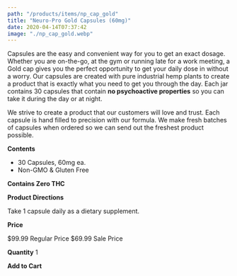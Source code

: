 ```yaml
---
path: "/products/items/np_cap_gold"
title: "Neuro-Pro Gold Capsules (60mg)"
date: 2020-04-14T07:37:42
image: "./np_cap_gold.webp"
---
```


Capsules are the easy and convenient way for you to get an exact dosage. Whether you are on-the-go, at the gym or running late for a work meeting, a Gold cap gives you the perfect opportunity to get your daily dose in without a worry. Our capsules are created with pure industrial hemp plants to create a product that is exactly what you need to get you through the day. Each jar contains 30 capsules that contain **no psychoactive properties** so you can take it during the day or at night.

We strive to create a product that our customers will love and trust. Each capsule is hand filled to precision with our formula. We make fresh batches of capsules when ordered so we can send out the freshest product possible.

**Contents**

- 30 Capsules, 60mg ea.
- Non-GMO & Gluten Free

**Contains Zero THC**

**Product Directions**

Take 1 capsule daily as a dietary supplement.

**Price**

$99.99 Regular Price $69.99 Sale Price

**Quantity**
1

**Add to Cart**
